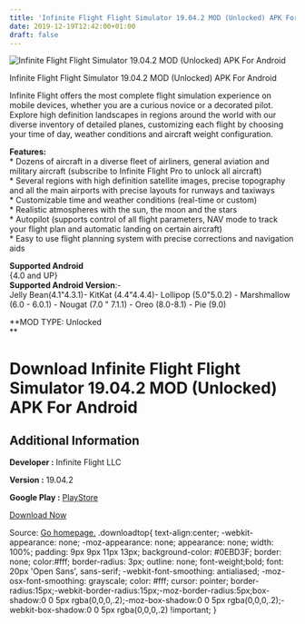 ```yaml
---
title: 'Infinite Flight Flight Simulator 19.04.2 MOD (Unlocked) APK For Android'
date: 2019-12-19T12:42:00+01:00
draft: false
---
```


![Infinite Flight Flight Simulator 19.04.2 MOD (Unlocked) APK For Android](https://i0.wp.com/apkhome.net/wp-content/uploads/2019/12/Infinite-Flight-Flight-Simulator-19.04.2-MOD-Unlocked.png "Infinite Flight Flight Simulator 19.04.2 MOD (Unlocked) APK For Android")

  

Infinite Flight Flight Simulator 19.04.2 MOD (Unlocked) APK For Android

Infinite Flight offers the most complete flight simulation experience on mobile devices, whether you are a curious novice or a decorated pilot. Explore high definition landscapes in regions around the world with our diverse inventory of detailed planes, customizing each flight by choosing your time of day, weather conditions and aircraft weight configuration.

**Features:**  
\* Dozens of aircraft in a diverse fleet of airliners, general aviation and military aircraft (subscribe to Infinite Flight Pro to unlock all aircraft)  
\* Several regions with high definition satellite images, precise topography and all the main airports with precise layouts for runways and taxiways  
\* Customizable time and weather conditions (real-time or custom)  
\* Realistic atmospheres with the sun, the moon and the stars  
\* Autopilot (supports control of all flight parameters, NAV mode to track your flight plan and automatic landing on certain aircraft)  
\* Easy to use flight planning system with precise corrections and navigation aids

**Supported Android**  
{4.0 and UP}  
**Supported Android Version**:-  
Jelly Bean(4.1"4.3.1)- KitKat (4.4"4.4.4)- Lollipop (5.0"5.0.2) - Marshmallow (6.0 - 6.0.1) - Nougat (7.0 " 7.1.1) - Oreo (8.0-8.1) - Pie (9.0)

**MOD TYPE: Unlocked  
**

Download Infinite Flight Flight Simulator 19.04.2 MOD (Unlocked) APK For Android
================================================================================

Additional Information
----------------------

**Developer :** Infinite Flight LLC

**Version :** 19.04.2

**Google Play :** [PlayStore](https://play.google.com/store/apps/details?id=com.fds.infiniteflight)

  

[Download Now](https://store4app.co/post/infinite-flight-flight-simulator-19-04-2-mod-unlocked-apk-for-android_1576740614)

  
Source: [Go homepage.](https://store4app.co/post/infinite-flight-flight-simulator-19-04-2-mod-unlocked-apk-for-android_1576740614) .downloadtop{ text-align:center; -webkit-appearance: none; -moz-appearance: none; appearance: none; width: 100%; padding: 9px 9px 11px 13px; background-color: #0EBD3F; border: none; color:#fff; border-radius: 3px; outline: none; font-weight;bold; font: 20px 'Open Sans', sans-serif; -webkit-font-smoothing: antialiased; -moz-osx-font-smoothing: grayscale; color: #fff; cursor: pointer; border-radius:15px;-webkit-border-radius:15px;-moz-border-radius:5px;box-shadow:0 0 5px rgba(0,0,0,.2);-moz-box-shadow:0 0 5px rgba(0,0,0,.2);-webkit-box-shadow:0 0 5px rgba(0,0,0,.2) !important; }